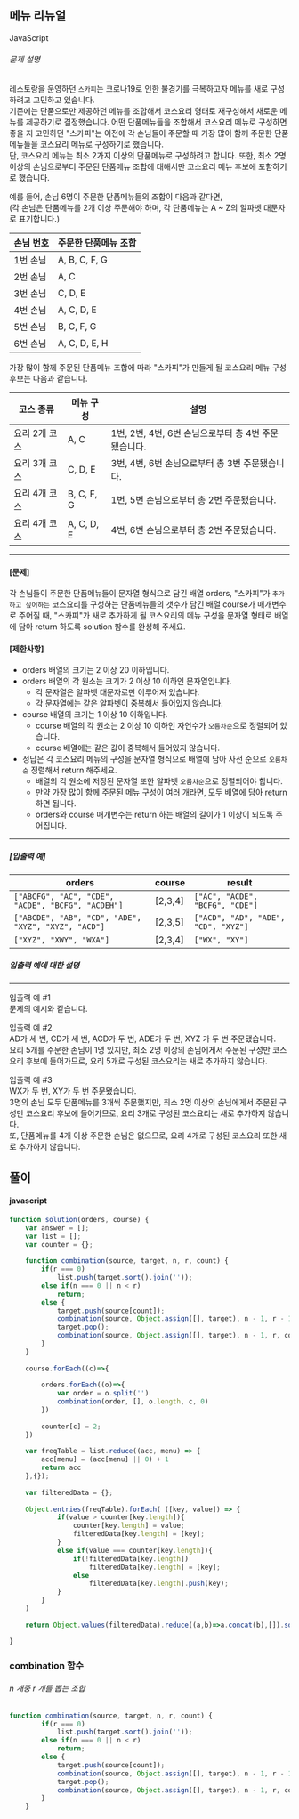 ## 메뉴 리뉴얼

JavaScript

###### 문제 설명

레스토랑을 운영하던 `스카피`는 코로나19로 인한 불경기를 극복하고자 메뉴를 새로 구성하려고 고민하고 있습니다.\
기존에는 단품으로만 제공하던 메뉴를 조합해서 코스요리 형태로 재구성해서 새로운 메뉴를 제공하기로 결정했습니다. 어떤 단품메뉴들을 조합해서 코스요리 메뉴로 구성하면 좋을 지 고민하던 "스카피"는 이전에 각 손님들이 주문할 때 가장 많이 함께 주문한 단품메뉴들을 코스요리 메뉴로 구성하기로 했습니다.\
단, 코스요리 메뉴는 최소 2가지 이상의 단품메뉴로 구성하려고 합니다. 또한, 최소 2명 이상의 손님으로부터 주문된 단품메뉴 조합에 대해서만 코스요리 메뉴 후보에 포함하기로 했습니다.

예를 들어, 손님 6명이 주문한 단품메뉴들의 조합이 다음과 같다면,\
(각 손님은 단품메뉴를 2개 이상 주문해야 하며, 각 단품메뉴는 A ~ Z의 알파벳 대문자로 표기합니다.)

| 손님 번호 | 주문한 단품메뉴 조합 |
| --- | --- |
| 1번 손님 | A, B, C, F, G |
| 2번 손님 | A, C |
| 3번 손님 | C, D, E |
| 4번 손님 | A, C, D, E |
| 5번 손님 | B, C, F, G |
| 6번 손님 | A, C, D, E, H |

가장 많이 함께 주문된 단품메뉴 조합에 따라 "스카피"가 만들게 될 코스요리 메뉴 구성 후보는 다음과 같습니다.

| 코스 종류 | 메뉴 구성 | 설명 |
| --- | --- | --- |
| 요리 2개 코스 | A, C | 1번, 2번, 4번, 6번 손님으로부터 총 4번 주문됐습니다. |
| 요리 3개 코스 | C, D, E | 3번, 4번, 6번 손님으로부터 총 3번 주문됐습니다. |
| 요리 4개 코스 | B, C, F, G | 1번, 5번 손님으로부터 총 2번 주문됐습니다. |
| 요리 4개 코스 | A, C, D, E | 4번, 6번 손님으로부터 총 2번 주문됐습니다. |

* * * * *

#### [문제]

각 손님들이 주문한 단품메뉴들이 문자열 형식으로 담긴 배열 orders, "스카피"가 `추가하고 싶어하는` 코스요리를 구성하는 단품메뉴들의 갯수가 담긴 배열 course가 매개변수로 주어질 때, "스카피"가 새로 추가하게 될 코스요리의 메뉴 구성을 문자열 형태로 배열에 담아 return 하도록 solution 함수를 완성해 주세요.

#### [제한사항]

-   orders 배열의 크기는 2 이상 20 이하입니다.
-   orders 배열의 각 원소는 크기가 2 이상 10 이하인 문자열입니다.
    -   각 문자열은 알파벳 대문자로만 이루어져 있습니다.
    -   각 문자열에는 같은 알파벳이 중복해서 들어있지 않습니다.
-   course 배열의 크기는 1 이상 10 이하입니다.
    -   course 배열의 각 원소는 2 이상 10 이하인 자연수가 `오름차순`으로 정렬되어 있습니다.
    -   course 배열에는 같은 값이 중복해서 들어있지 않습니다.
-   정답은 각 코스요리 메뉴의 구성을 문자열 형식으로 배열에 담아 사전 순으로 `오름차순` 정렬해서 return 해주세요.
    -   배열의 각 원소에 저장된 문자열 또한 알파벳 `오름차순`으로 정렬되어야 합니다.
    -   만약 가장 많이 함께 주문된 메뉴 구성이 여러 개라면, 모두 배열에 담아 return 하면 됩니다.
    -   orders와 course 매개변수는 return 하는 배열의 길이가 1 이상이 되도록 주어집니다.

* * * * *

##### [입출력 예]

| orders | course | result |
| --- | --- | --- |
| `["ABCFG", "AC", "CDE", "ACDE", "BCFG", "ACDEH"]` | [2,3,4] | `["AC", "ACDE", "BCFG", "CDE"]` |
| `["ABCDE", "AB", "CD", "ADE", "XYZ", "XYZ", "ACD"]` | [2,3,5] | `["ACD", "AD", "ADE", "CD", "XYZ"]` |
| `["XYZ", "XWY", "WXA"]` | [2,3,4] | `["WX", "XY"]` |

##### 입출력 예에 대한 설명

* * * * *

입출력 예 #1\
문제의 예시와 같습니다.

입출력 예 #2\
AD가 세 번, CD가 세 번, ACD가 두 번, ADE가 두 번, XYZ 가 두 번 주문됐습니다.\
요리 5개를 주문한 손님이 1명 있지만, 최소 2명 이상의 손님에게서 주문된 구성만 코스요리 후보에 들어가므로, 요리 5개로 구성된 코스요리는 새로 추가하지 않습니다.

입출력 예 #3\
WX가 두 번, XY가 두 번 주문됐습니다.\
3명의 손님 모두 단품메뉴를 3개씩 주문했지만, 최소 2명 이상의 손님에게서 주문된 구성만 코스요리 후보에 들어가므로, 요리 3개로 구성된 코스요리는 새로 추가하지 않습니다.\
또, 단품메뉴를 4개 이상 주문한 손님은 없으므로, 요리 4개로 구성된 코스요리 또한 새로 추가하지 않습니다.

## 풀이

#### javascript
```javascript
function solution(orders, course) {
    var answer = [];
    var list = [];
    var counter = {};
    
    function combination(source, target, n, r, count) { 
        if(r === 0)
            list.push(target.sort().join('')); 
        else if(n === 0 || n < r) 
            return; 
        else { 
            target.push(source[count]); 
            combination(source, Object.assign([], target), n - 1, r - 1, count + 1); 
            target.pop(); 
            combination(source, Object.assign([], target), n - 1, r, count + 1); 
        } 
    }
    
    course.forEach((c)=>{
        
        orders.forEach((o)=>{
            var order = o.split('')
            combination(order, [], o.length, c, 0)        
        })
        
        counter[c] = 2;
    })
    
    var freqTable = list.reduce((acc, menu) => {
        acc[menu] = (acc[menu] || 0) + 1
        return acc
    },{});
    
    var filteredData = {};
    
    Object.entries(freqTable).forEach( ([key, value]) => {
            if(value > counter[key.length]){
                counter[key.length] = value;
                filteredData[key.length] = [key];
            }
            else if(value === counter[key.length]){
                if(!filteredData[key.length])
                    filteredData[key.length] = [key];
                else
                    filteredData[key.length].push(key);
            }
        }            
    )
    
    return Object.values(filteredData).reduce((a,b)=>a.concat(b),[]).sort();

}
```


### combination 함수
###### n 개중 r 개를 뽑는 조합
```javascript
function combination(source, target, n, r, count) { 
        if(r === 0)
            list.push(target.sort().join('')); 
        else if(n === 0 || n < r) 
            return; 
        else { 
            target.push(source[count]); 
            combination(source, Object.assign([], target), n - 1, r - 1, count + 1); 
            target.pop(); 
            combination(source, Object.assign([], target), n - 1, r, count + 1); 
        } 
    }
```